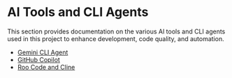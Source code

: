 # AI Tools and CLI Agents

This section provides documentation on the various AI tools and CLI agents used in this project to enhance development, code quality, and automation.

*   [Gemini CLI Agent](gemini.md)
*   [GitHub Copilot](copilot.md)
*   [Roo Code and Cline](cline_roocode.md)
